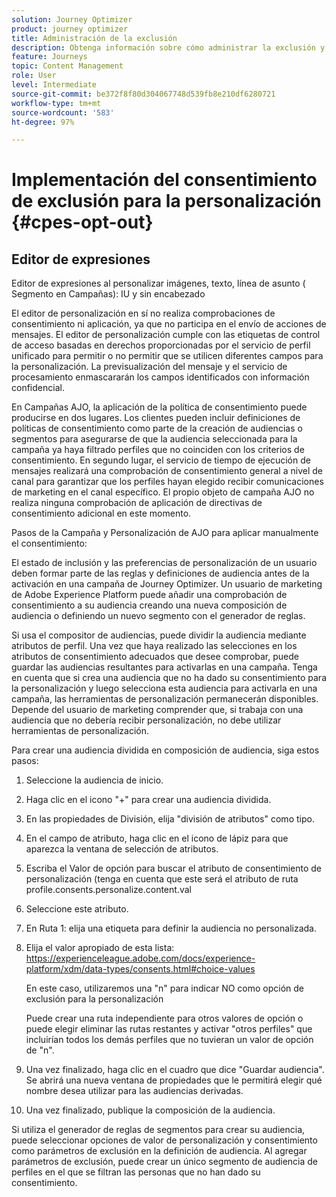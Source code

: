 ```yaml
---
solution: Journey Optimizer
product: journey optimizer
title: Administración de la exclusión
description: Obtenga información sobre cómo administrar la exclusión y la privacidad
feature: Journeys
topic: Content Management
role: User
level: Intermediate
source-git-commit: be372f8f80d304067748d539fb8e210df6280721
workflow-type: tm+mt
source-wordcount: '583'
ht-degree: 97%

---
```


# Implementación del consentimiento de exclusión para la personalización {#cpes-opt-out}


## Editor de expresiones

Editor de expresiones al personalizar imágenes, texto, línea de asunto ( Segmento en Campañas): IU y sin encabezado

El editor de personalización en sí no realiza comprobaciones de consentimiento ni aplicación, ya que no participa en el envío de acciones de mensajes. El editor de personalización cumple con las etiquetas de control de acceso basadas en derechos proporcionadas por el servicio de perfil unificado para permitir o no permitir que se utilicen diferentes campos para la personalización. La previsualización del mensaje y el servicio de procesamiento enmascararán los campos identificados con información confidencial.

En Campañas AJO, la aplicación de la política de consentimiento puede producirse en dos lugares. Los clientes pueden incluir definiciones de políticas de consentimiento como parte de la creación de audiencias o segmentos para asegurarse de que la audiencia seleccionada para la campaña ya haya filtrado perfiles que no coinciden con los criterios de consentimiento. En segundo lugar, el servicio de tiempo de ejecución de mensajes realizará una comprobación de consentimiento general a nivel de canal para garantizar que los perfiles hayan elegido recibir comunicaciones de marketing en el canal específico. El propio objeto de campaña AJO no realiza ninguna comprobación de aplicación de directivas de consentimiento adicional en este momento.

Pasos de la Campaña y Personalización de AJO para aplicar manualmente el consentimiento:

El estado de inclusión y las preferencias de personalización de un usuario deben formar parte de las reglas y definiciones de audiencia antes de la activación en una campaña de Journey Optimizer. Un usuario de marketing de Adobe Experience Platform puede añadir una comprobación de consentimiento a su audiencia creando una nueva composición de audiencia o definiendo un nuevo segmento con el generador de reglas.

Si usa el compositor de audiencias, puede dividir la audiencia mediante atributos de perfil. Una vez que haya realizado las selecciones en los atributos de consentimiento adecuados que desee comprobar, puede guardar las audiencias resultantes para activarlas en una campaña. Tenga en cuenta que si crea una audiencia que no ha dado su consentimiento para la personalización y luego selecciona esta audiencia para activarla en una campaña, las herramientas de personalización permanecerán disponibles. Depende del usuario de marketing comprender que, si trabaja con una audiencia que no debería recibir personalización, no debe utilizar herramientas de personalización.

Para crear una audiencia dividida en composición de audiencia, siga estos pasos:

1. Seleccione la audiencia de inicio.

1. Haga clic en el icono &quot;+&quot; para crear una audiencia dividida.

1. En las propiedades de División, elija &quot;división de atributos&quot; como tipo.

1. En el campo de atributo, haga clic en el icono de lápiz para que aparezca la ventana de selección de atributos.

1. Escriba el Valor de opción para buscar el atributo de consentimiento de personalización (tenga en cuenta que este será el atributo de ruta profile.consents.personalize.content.val

1. Seleccione este atributo.

1. En Ruta 1: elija una etiqueta para definir la audiencia no personalizada.

1. Elija el valor apropiado de esta lista: https://experienceleague.adobe.com/docs/experience-platform/xdm/data-types/consents.html#choice-values

   En este caso, utilizaremos una &quot;n&quot; para indicar NO como opción de exclusión para la personalización

   Puede crear una ruta independiente para otros valores de opción o puede elegir eliminar las rutas restantes y activar &quot;otros perfiles&quot; que incluirían todos los demás perfiles que no tuvieran un valor de opción de &quot;n&quot;.

1. Una vez finalizado, haga clic en el cuadro que dice &quot;Guardar audiencia&quot;. Se abrirá una nueva ventana de propiedades que le permitirá elegir qué nombre desea utilizar para las audiencias derivadas.

1. Una vez finalizado, publique la composición de la audiencia.

Si utiliza el generador de reglas de segmentos para crear su audiencia, puede seleccionar opciones de valor de personalización y consentimiento como parámetros de exclusión en la definición de audiencia. Al agregar parámetros de exclusión, puede crear un único segmento de audiencia de perfiles en el que se filtran las personas que no han dado su consentimiento.
